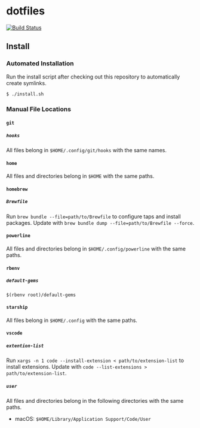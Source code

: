 # dotfiles

[![Build Status](https://img.shields.io/static/v1.svg?label=CSL&message=software%20against%20climate%20change&color=green?style=flat&logo=github)](https://climatestrike.software/)

## Install

### Automated Installation

Run the install script after checking out this repository to automatically
create symlinks.

```sh
$ ./install.sh
```

### Manual File Locations

#### `git`

##### `hooks`

All files belong in `$HOME/.config/git/hooks` with the same names.

#### `home`

All files and directories belong in `$HOME` with the same paths.

#### `homebrew`

##### `Brewfile`

Run `brew bundle --file=path/to/Brewfile` to configure taps and install
packages. Update with `brew bundle dump --file=path/to/Brewfile --force`.

#### `powerline`

All files and directories belong in `$HOME/.config/powerline` with the same
paths.

#### `rbenv`

##### `default-gems`

`$(rbenv root)/default-gems`

#### `starship`

All files belong in `$HOME/.config` with the same paths.

#### `vscode`

##### `extention-list`

Run `xargs -n 1 code --install-extension < path/to/extension-list` to install
extensions. Update with `code --list-extensions > path/to/extension-list`.

##### `user`

All files and directories belong in the following directories with the same
paths.

- macOS: `$HOME/Library/Application Support/Code/User`

